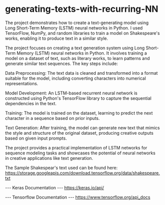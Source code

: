 # generating-texts-with-recurring-NN

The project demonstrates how to create a text-generating model using Long Short-Term Memory (LSTM) neural networks in Python. I used TensorFlow, NumPy, and random libraries to train a model on Shakespeare's works, enabling it to produce text in a similar style. 

The project focuses on creating a text generation system using Long Short-Term Memory (LSTM) neural networks in Python. It involves training a model on a dataset of text, such as literary works, to learn patterns and generate similar text sequences. The key steps include:

Data Preprocessing: The text data is cleaned and transformed into a format suitable for the model, including converting characters into numerical representations.

Model Development: An LSTM-based recurrent neural network is constructed using Python's TensorFlow library to capture the sequential dependencies in the text.

Training: The model is trained on the dataset, learning to predict the next character in a sequence based on prior inputs.

Text Generation: After training, the model can generate new text that mimics the style and structure of the original dataset, producing creative outputs based on given input prompts.

The project provides a practical implementation of LSTM networks for sequence modeling tasks and showcases the potential of neural networks in creative applications like text generation.

The Sample Shakespear's text used can be found here: https://storage.googleapis.com/download.tensorflow.org/data/shakespeare.txt

--- Keras Documentation ---
https://keras.io/api/

--- Tensorflow Documentation ---
https://www.tensorflow.org/api_docs
